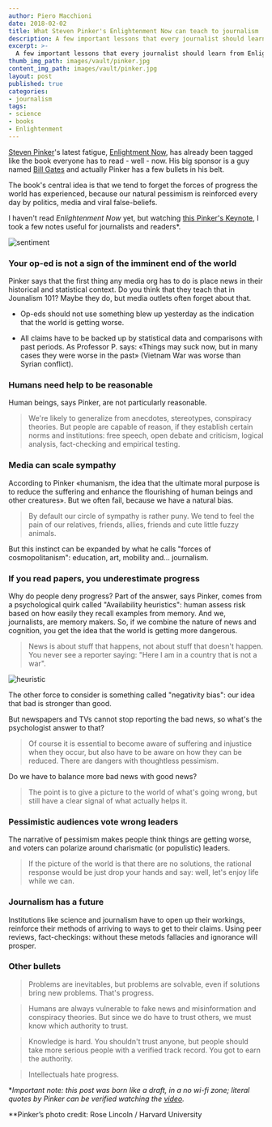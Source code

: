 ```yaml
---
author: Piero Macchioni
date: 2018-02-02
title: What Steven Pinker's Enlightenment Now can teach to journalism
description: A few important lessons that every journalist should learn from Enlightenment Now by Harvard cognitive psychologist Steven Pinker.
excerpt: >-
  A few important lessons that every journalist should learn from Enlightenment Now by Harvard cognitive psychologist Steven Pinker.
thumb_img_path: images/vault/pinker.jpg
content_img_path: images/vault/pinker.jpg
layout: post
published: true
categories:
- journalism
tags:
- science
- books
- Enlightenment
---
```


[Steven Pinker](https://en.wikipedia.org/wiki/Steven_Pinker)'s latest fatigue, [Enlightment Now](https://www.penguinrandomhouse.com/books/317051/enlightenment-now-by-steven-pinker/9780525427575/), has already been tagged like the book everyone has to read - well - now. His big sponsor is a guy named [Bill Gates](https://qz.com/1192746/bill-gates-book-recommendation-steven-pinkers-enlightenment-now/) and actually Pinker has a few bullets in his belt. 

The book's central idea is that we tend to forget the forces of progress the world has experienced, because our natural pessimism is reinforced every day by politics, media and viral false-beliefs.

I haven't read _Enlightenment Now_ yet, but watching [this Pinker's Keynote](https://www.youtube.com/watch?v=1s2qyYQIRQE), I took a few notes useful for journalists and readers*.  

![sentiment](/images/vault/sentiment.jpg)

### Your op-ed is not a sign of the imminent end of the world 
Pinker says that the first thing any media org has to do is place news in their historical and statistical context. Do you think that they teach that in Jounalism 101? Maybe they do, but media outlets often forget about that.

- Op-eds should not use something blew up yesterday as the indication that the world is getting worse.

- All claims have to be backed up by statistical data and comparisons with past periods. As Professor P. says: «Things may suck now, but in many cases they were worse in the past» (Vietnam War was worse than Syrian conflict).


### Humans need help to be reasonable
Human beings, says Pinker, are not particularly reasonable. 

>We're likely to generalize from anecdotes, stereotypes, conspiracy theories. But people are capable of reason, if they establish certain norms and institutions: free speech, open debate and criticism, logical analysis, fact-checking and empirical testing.

### Media can scale sympathy
According to Pinker «humanism, the idea that the ultimate moral purpose is to reduce the suffering and enhance the flourishing of human beings and other creatures». But we often fail, because we have a natural bias. 

>By default our circle of sympathy is rather puny. We tend to feel the pain of our relatives, friends, allies, friends and cute little fuzzy animals. 

But this instinct can be expanded by what he calls "forces of cosmopolitanism": education, art, mobility and... journalism.


### If you read papers, you underestimate progress
Why do people deny progress? Part of the answer, says Pinker, comes from a psychological quirk called "Availability heuristics": human assess risk based on how easily they recall examples from memory. 
And we, journalists, are memory makers. So, if we combine the nature of news and cognition, you get the idea that the world is getting more dangerous. 

>News is about stuff that happens, not about stuff that doesn't happen. You never see a reporter saying: "Here I am in a country that is not a war". 

![heuristic](/images/vault/heuristic.jpg)

The other force to consider is something called "negativity bias": our idea that bad is stronger than good.

But newspapers and TVs cannot stop reporting the bad news, so what's the psychologist answer to that? 

>Of course it is essential to become aware of suffering and injustice when they occur, but also have to be aware on how they can be reduced. There are dangers with thoughtless pessimism.

Do we have to balance more bad news with good news?

>The point is to give a picture to the world of what's going wrong, but still have a clear signal of what actually helps it.

### Pessimistic audiences vote wrong leaders
The narrative of pessimism makes people think things are getting worse, and voters can polarize around charismatic (or populistic) leaders. 

>If the picture of the world is that there are no solutions, the rational response would be just drop your hands and say: well, let's enjoy life while we can.

### Journalism has a future
Institutions like science and journalism have to open up their workings, reinforce their methods of arriving to ways to get to their claims. Using peer reviews, fact-checkings: without these metods fallacies and ignorance will prosper.


### Other bullets

>Problems are inevitables, but problems are solvable, even if solutions bring new problems. That's progress.

>Humans are always vulnerable to fake news and misinformation and conspiracy theories. But since we do have to trust others, we must know which authority to trust.

>Knowledge is hard. You shouldn't trust anyone, but people should take more serious people with a verified track record. You got to earn the authority.

>Intellectuals hate progress.


*_Important note: this post was born like a draft, in a no wi-fi zone; literal quotes by Pinker can be verified watching the [video](https://www.youtube.com/watch?v=1s2qyYQIRQE)._

**Pinker’s photo credit: Rose Lincoln / Harvard University

